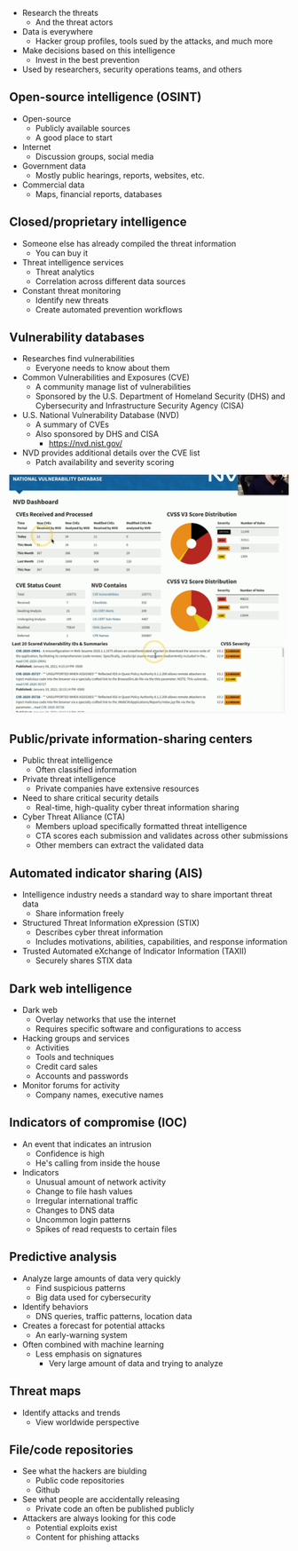 - Research the threats
	- And the threat actors
- Data is everywhere
	- Hacker group profiles, tools sued by the attacks, and much more
- Make decisions based on this intelligence
	- Invest in the best prevention
- Used by researchers, security operations teams, and others

## Open-source intelligence (OSINT)
- Open-source
	- Publicly available sources
	- A good place to start
- Internet
	- Discussion groups, social media
- Government data
	- Mostly public hearings, reports, websites, etc.
- Commercial data
	- Maps, financial reports, databases
## Closed/proprietary intelligence
- Someone else has already compiled the threat information
	- You can buy it
- Threat intelligence services
	- Threat analytics
	- Correlation across different data sources
- Constant threat monitoring
	- Identify new threats
	- Create automated prevention workflows

## Vulnerability databases
- Researches find vulnerabilities
	- Everyone needs to know about them
- Common Vulnerabilities and Exposures (CVE)
	- A community manage list of vulnerabilities
	- Sponsored by the U.S. Department of Homeland Security (DHS) and Cybersecurity and Infrastructure Security Agency (CISA)
- U.S. National Vulnerability Database (NVD)
	- A summary of CVEs
	- Also sponsored by DHS and CISA
		- https://nvd.nist.gov/
- NVD provides additional details over the CVE list
	- Patch availability and severity scoring

![](../Images/240509-35.png)
![](../Images/240509-36.png)

## Public/private information-sharing centers
- Public threat intelligence
	- Often classified information
- Private threat intelligence
	- Private companies have extensive resources
- Need to share critical security details
	- Real-time, high-quality cyber threat information sharing
- Cyber Threat Alliance (CTA)
	- Members upload specifically formatted threat intelligence
	- CTA scores  each submission and validates across other submissions
	- Other members can extract the validated data

## Automated indicator sharing (AIS)
- Intelligence industry needs a standard way to share important threat data
	- Share information freely
- Structured Threat Information eXpression (STIX)
	- Describes cyber threat information
	- Includes motivations, abilities, capabilities, and response information
- Trusted Automated eXchange of Indicator Information (TAXII)
	- Securely shares STIX data

## Dark web intelligence
- Dark web
	- Overlay networks that use the internet
	- Requires specific software and configurations to access
- Hacking groups and services
	- Activities
	- Tools and techniques
	- Credit card sales
	- Accounts and passwords
- Monitor forums for activity
	- Company names, executive names

## Indicators of compromise (IOC)
- An event that indicates an intrusion
	- Confidence is high
	- He's calling from inside the house
- Indicators
	- Unusual amount of network activity
	- Change to file hash values
	- Irregular international traffic
	- Changes to DNS data
	- Uncommon login patterns
	- Spikes of read requests to certain files

## Predictive analysis
- Analyze large amounts of data very quickly
	- Find suspicious patterns
	- Big data used for cybersecurity
- Identify behaviors
	- DNS queries, traffic patterns, location data
- Creates a forecast for potential attacks
	- An early-warning system
- Often combined with machine learning
	- Less emphasis on signatures
		- Very large amount of data and trying to analyze

## Threat maps
- Identify attacks and trends
	- View worldwide perspective

## File/code repositories
- See what the hackers are biulding
	- Public code repositories
	- Github
- See what people are accidentally releasing
	- Private code an often be published publicly
- Attackers are always looking for this code
	- Potential exploits exist
	- Content for phishing attacks

